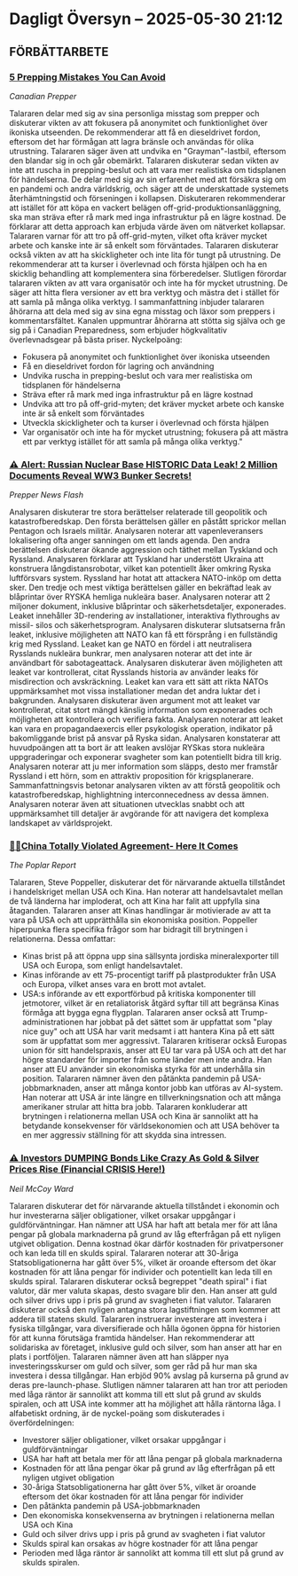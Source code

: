 # Dagligt Översyn – 2025-05-30 21:12



## FÖRBÄTTARBETE

### [5 Prepping Mistakes You Can Avoid](https://www.youtube.com/watch?v=DKP3vh0lpk0)
*Canadian Prepper*  

Talararen delar med sig av sina personliga misstag som prepper och diskuterar vikten av att fokusera på anonymitet och funktionlighet över ikoniska utseenden. De rekommenderar att få en dieseldrivet fordon, eftersom det har förmågan att lagra bränsle och användas för olika utrustning. Talararen säger även att undvika en "Grayman"-lastbil, eftersom den blandar sig in och går obemärkt.
Talararen diskuterar sedan vikten av inte att ruscha in prepping-beslut och att vara mer realistiska om tidsplanen för händelserna. De delar med sig av sin erfarenhet med att försäkra sig om en pandemi och andra världskrig, och säger att de underskattade systemets återhämtningstid och förseningen i kollapsen.
Diskuteraren rekommenderar att istället för att köpa en vackert belägen off-grid-produktionsanläggning, ska man sträva efter rå mark med inga infrastruktur på en lägre kostnad. De förklarar att detta approach kan erbjuda värde även om nätverket kollapsar. Talararen varnar för att tro på off-grid-myten, vilket ofta kräver mycket arbete och kanske inte är så enkelt som förväntades.
Talararen diskuterar också vikten av att ha skickligheter och inte lita för tungt på utrustning. De rekommenderar att ta kurser i överlevnad och första hjälpen och ha en skicklig behandling att komplementera sina förberedelser.
Slutligen förordar talararen vikten av att vara organisatör och inte ha för mycket utrustning. De säger att hitta flera versioner av ett bra verktyg och mästra det i stället för att samla på många olika verktyg.
I sammanfattning inbjuder talararen åhörarna att dela med sig av sina egna misstag och läxor som preppers i kommentarsfältet. Kanalen uppmuntrar åhörarna att stötta sig själva och ge sig på i Canadian Preparedness, som erbjuder högkvalitativ överlevnadsgear på bästa priser.
Nyckelpoäng:
* Fokusera på anonymitet och funktionlighet över ikoniska utseenden
* Få en dieseldrivet fordon för lagring och användning
* Undvika ruscha in prepping-beslut och vara mer realistiska om tidsplanen för händelserna
* Sträva efter rå mark med inga infrastruktur på en lägre kostnad
* Undvika att tro på off-grid-myten; det kräver mycket arbete och kanske inte är så enkelt som förväntades
* Utveckla skickligheter och ta kurser i överlevnad och första hjälpen
* Var organisatör och inte ha för mycket utrustning; fokusera på att mästra ett par verktyg istället för att samla på många olika verktyg."



### [⚠️ Alert: Russian Nuclear Base HISTORIC Data Leak! 2 Million Documents Reveal WW3 Bunker Secrets!](https://www.youtube.com/watch?v=jJwpfAraOQA)
*Prepper News Flash*  

Analysaren diskuterar tre stora berättelser relaterade till geopolitik och katastrofberedskap. Den första berättelsen gäller en påstått sprickor mellan Pentagon och Israels militär. Analysaren noterar att vapenleveransers lokalisering ofta anger sanningen om ett lands agenda.
Den andra berättelsen diskuterar ökande aggression och täthet mellan Tyskland och Ryssland. Analysaren förklarar att Tyskland har understött Ukraina att konstruera långdistansrobotar, vilket kan potentiellt åker omkring Ryska luftförsvars system. Ryssland har hotat att attackera NATO-inköp om detta sker.
Den tredje och mest viktiga berättelsen gäller en bekräftad leak av blåprintar över RYSKA hemliga nukleära baser. Analysaren noterar att 2 miljoner dokument, inklusive blåprintar och säkerhetsdetaljer, exponerades. Leaket innehåller 3D-rendering av installationer, interaktiva flythroughs av missil- silos och säkerhetsprogram.
Analysaren diskuterar slutsatserna från leaket, inklusive möjligheten att NATO kan få ett försprång i en fullständig krig med Ryssland. Leaket kan ge NATO en fördel i att neutralisera Rysslands nukleära bunkrar, men analysaren noterar att det inte är användbart för sabotageattack.
Analysaren diskuterar även möjligheten att leaket var kontrollerat, citat Rysslands historia av använder leaks för misdirection och avskräckning. Leaket kan vara ett sätt att rikta NATOs uppmärksamhet mot vissa installationer medan det andra luktar det i bakgrunden.
Analysaren diskuterar även argument mot att leaket var kontrollerat, citat stort mängd känslig information som exponerades och möjligheten att kontrollera och verifiera fakta. Analysaren noterar att leaket kan vara en propagandaexercis eller psykologisk operation, indikator på bakomliggande brist på ansvar på Ryska sidan.
Analysaren konstaterar att huvudpoängen att ta bort är att leaken avslöjar RYSkas stora nukleära uppgraderingar och exponerar svagheter som kan potentiellt bidra till krig. Analysaren noterar att ju mer information som släpps, desto mer framstår Ryssland i ett hörn, som en attraktiv proposition för krigsplanerare.
Sammanfattningsvis betonar analysaren vikten av att förstå geopolitik och katastrofberedskap, highlightning interconnecedness av dessa ämnen. Analysaren noterar även att situationen utvecklas snabbt och att uppmärksamhet till detaljer är avgörande för att navigera det komplexa landskapet av världsprojekt.



### [🚨🚨China Totally Violated Agreement- Here It Comes](https://www.youtube.com/watch?v=n8oEJdkpqf4)
*The Poplar Report*  

Talararen, Steve Poppeller, diskuterar det för närvarande aktuella tillståndet i handelskriget mellan USA och Kina. Han noterar att handelsavtalet mellan de två länderna har imploderat, och att Kina har falit att uppfylla sina åtaganden. Talararen anser att Kinas handlingar är motivierade av att ta vara på USA och att upprätthålla sin ekonomiska position.
Poppeller hiperpunka flera specifika frågor som har bidragit till brytningen i relationerna. Dessa omfattar:
* Kinas brist på att öppna upp sina sällsynta jordiska mineralexporter till USA och Europa, som enligt handelsavtalet.
* Kinas införande av ett 75-procentigt tariff på plastprodukter från USA och Europa, vilket anses vara en brott mot avtalet.
* USA:s införande av ett exportförbud på kritiska komponenter till jetmotorer, vilket är en retaliatorisk åtgärd syftar till att begränsa Kinas förmåga att bygga egna flygplan.
Talararen anser också att Trump-administrationen har jobbat på det sättet som är uppfattat som "play nice guy" och att USA har varit medsamt i att hantera Kina på ett sätt som är uppfattat som mer aggressivt.
Talararen kritiserar också Europas union för sitt handelspraxis, anser att EU tar vara på USA och att det har högre standarder för importer från some länder men inte andra. Han anser att EU använder sin ekonomiska styrka för att underhålla sin position.
Talararen nämner även den påtänkta pandemin på USA-jobbmarknaden, anser att många kontor jobb kan utföras av AI-system. Han noterar att USA är inte längre en tillverkningsnation och att många amerikaner strular att hitta bra jobb.
Talararen konkluderar att brytningen i relationerna mellan USA och Kina är sannolikt att ha betydande konsekvenser för världsekonomien och att USA behöver ta en mer aggressiv ställning för att skydda sina intressen.



### [⚠️ Investors DUMPING Bonds Like Crazy As Gold & Silver Prices Rise (Financial CRISIS Here!)](https://www.youtube.com/watch?v=dOyoljrgDJY)
*Neil McCoy Ward*  

Talararen diskuterar det för närvarande aktuella tillståndet i ekonomin och hur investerarna säljer obligationer, vilket orsakar uppgångar i guldförväntningar. Han nämner att USA har haft att betala mer för att låna pengar på globala marknaderna på grund av låg efterfrågan på ett nyligen utgivet obligation. Denna kostnad ökar därför kostnaden för privatpersoner och kan leda till en skulds spiral.
Talararen noterar att 30-åriga Statsobligationerna har gått över 5%, vilket är oroande eftersom det ökar kostnaden för att låna pengar för individer och potentiellt kan leda till en skulds spiral.
Talararen diskuterar också begreppet "death spiral" i fiat valutor, där mer valuta skapas, desto svagare blir den. Han anser att guld och silver drivs upp i pris på grund av svagheten i fiat valutor.
Talararen diskuterar också den nyligen antagna stora lagstiftningen som kommer att addera till statens skuld.
Talararen instruerar investerare att investera i fysiska tillgångar, vara diversifierade och hålla ögonen öppna för historien för att kunna förutsäga framtida händelser. Han rekommenderar att solidariska av företaget, inklusive guld och silver, som han anser att har en plats i portföljen.
Talararen nämner även att han släpper nya investeringsskurser om guld och silver, som ger råd på hur man ska investera i dessa tillgångar. Han erbjöd 90% avslag på kurserna på grund av deras pre-launch-phase.
Slutligen nämner talararen att han tror att perioden med låga räntor är sannolikt att komma till ett slut på grund av skulds spiralen, och att USA inte kommer att ha möjlighet att hålla räntorna låga.
I alfabetiskt ordning, är de nyckel-poäng som diskuterades i överfördelningen:
* Investorer säljer obligationer, vilket orsakar uppgångar i guldförväntningar
* USA har haft att betala mer för att låna pengar på globala marknaderna
* Kostnaden för att låna pengar ökar på grund av låg efterfrågan på ett nyligen utgivet obligation
* 30-åriga Statsobligationerna har gått över 5%, vilket är oroande eftersom det ökar kostnaden för att låna pengar för individer
* Den påtänkta pandemin på USA-jobbmarknaden
* Den ekonomiska konsekvenserna av brytningen i relationerna mellan USA och Kina
* Guld och silver drivs upp i pris på grund av svagheten i fiat valutor
* Skulds spiral kan orsakas av högre kostnader för att låna pengar
* Perioden med låga räntor är sannolikt att komma till ett slut på grund av skulds spiralen.